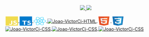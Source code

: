 <div align="center">
  <a href="https://github.com/
Joao-VictorCj">
  <img height="150em" src="https://github-readme-stats.vercel.app/api?username=Joao-VictorCj&show_icons=true&theme=dracula&include_all_commits=true&count_private=true"/>
  <img height="150em" src="https://github-readme-stats.vercel.app/api/top-langs/?username=Joao-VictorCj&layout=compact&langs_count=7&theme=dracula"/>
</div>
<div style="display: inline_block"><br>
  <img align="center" alt="
Joao-VictorCj-Js" height="30" width="40" src="https://raw.githubusercontent.com/devicons/devicon/master/icons/javascript/javascript-plain.svg">
  <img align="center" alt="
Joao-VictorCj-Ts" height="30" width="40" src="https://raw.githubusercontent.com/devicons/devicon/master/icons/typescript/typescript-plain.svg">
  <img align="center" alt="
Joao-VictorCj-React" height="30" width="40" src="https://raw.githubusercontent.com/devicons/devicon/master/icons/react/react-original.svg">
  <img align="center" alt="
Joao-VictorCj-HTML" height="30" width="40" src="https://cdn.jsdelivr.net/gh/devicons/devicon/icons/java/java-original.svg" />
  <img align="center" alt="
Joao-VictorCj-HTML" height="30" width="40" src="https://raw.githubusercontent.com/devicons/devicon/master/icons/html5/html5-original.svg">
  <img align="center" alt="
Joao-VictorCj-CSS" height="30" width="40" src="https://raw.githubusercontent.com/devicons/devicon/master/icons/css3/css3-original.svg">
  <img align="center" alt="
Joao-VictorCj-CSS" height="30" width="40" src="https://cdn.jsdelivr.net/gh/devicons/devicon/icons/postgresql/postgresql-original.svg" />
  <img align="center" alt="
Joao-VictorCj-CSS" height="30" width="40" src="https://cdn.jsdelivr.net/gh/devicons/devicon/icons/electron/electron-original.svg" />
  <img align="center" alt="
Joao-VictorCj-CSS" height="30" width="40" src="https://cdn.jsdelivr.net/gh/devicons/devicon/icons/vscode/vscode-original.svg" />
          
          
  
</div>
